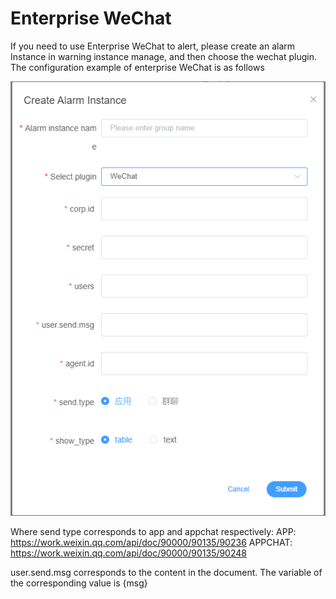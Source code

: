 # Enterprise WeChat

If you need to use Enterprise WeChat to alert, please create an alarm Instance in warning instance manage, and then choose the wechat plugin. The configuration example of enterprise WeChat is as follows

![enterprise-wechat-plugin](/img/alert/enterprise-wechat-plugin.png)

Where send type corresponds to app and appchat respectively:
APP: https://work.weixin.qq.com/api/doc/90000/90135/90236
APPCHAT: https://work.weixin.qq.com/api/doc/90000/90135/90248

user.send.msg corresponds to the content in the document. The variable of the corresponding value is {msg}
